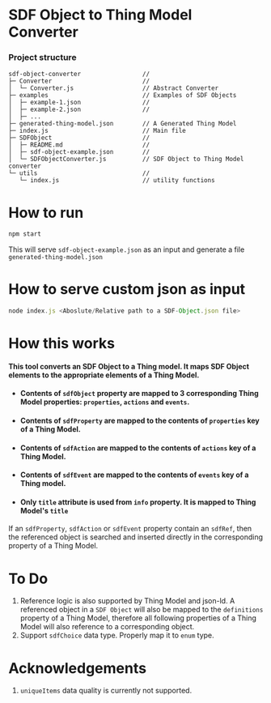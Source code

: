 # SDF Object to Thing Model Converter
### Project structure
```
sdf-object-converter                 //
├─ Converter                         //
│  └─ Converter.js                   // Abstract Converter
├─ examples                          // Examples of SDF Objects
│  ├─ example-1.json                 //
│  ├─ example-2.json                 //
│  ├─ ...
├─ generated-thing-model.json        // A Generated Thing Model
├─ index.js                          // Main file
├─ SDFObject                         //
│  ├─ README.md                      //
│  ├─ sdf-object-example.json        //
│  └─ SDFObjectConverter.js          // SDF Object to Thing Model converter
└─ utils                             //
   └─ index.js                       // utility functions
```

# How to run
```js
npm start
```
This will serve `sdf-object-example.json` as an input and generate a file `generated-thing-model.json`

# How to serve custom json as input
```js
node index.js <Aboslute/Relative path to a SDF-Object.json file>
```

# How this works

#### This tool converts an SDF Object to a Thing model. It maps SDF Object elements to the appropriate elements of a Thing Model.
* #### Contents of `sdfObject` property are mapped to 3 corresponding Thing Model properties: `properties`, `actions` and `events`.
* #### Contents of `sdfProperty` are mapped to the contents of `properties` key of a Thing Model.
* #### Contents of `sdfAction` are mapped to the contents of `actions` key of a Thing Model.
* #### Contents of `sdfEvent` are mapped to the contents of `events` key of a Thing model.
* #### Only `title` attribute is used from `info` property. It is mapped to Thing Model's `title`
  
If an `sdfProperty`, `sdfAction` or `sdfEvent` property contain an `sdfRef`, then the referenced object is searched and inserted directly in the corresponding property of a Thing Model.

# To Do
1. Reference logic is also supported by Thing Model and json-ld. A referenced object in a `SDF Object` will also be mapped to the `definitions` property of a Thing Model, therefore all following properties of a Thing Model will also reference to a corresponding object.
2. Support `sdfChoice` data type. Properly map it to `enum` type.

# Acknowledgements
1. `uniqueItems` data quality is currently not supported.